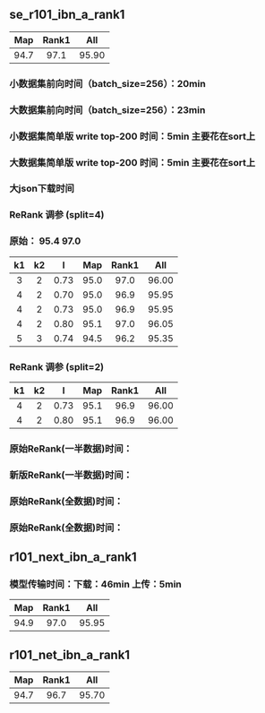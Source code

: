## se_r101_ibn_a_rank1
|Map|Rank1|All|
|:------:|:------:|:------:|
|94.7|97.1|95.90|

### 小数据集前向时间（batch_size=256）：20min
### 大数据集前向时间（batch_size=256）：23min
### 小数据集简单版 write top-200 时间：5min 主要花在sort上
### 大数据集简单版 write top-200 时间：5min 主要花在sort上
### 大json下载时间 
### ReRank 调参 (split=4)
### 原始： 95.4 97.0
|k1|k2|l|Map|Rank1|All|
|:------:|:------:|:------:|:------:|:------:|:------:|
|3|2|0.73|95.0|97.0|96.00|
|4|2|0.70|95.0|96.9|95.95|
|4|2|0.73|95.0|96.9|95.95|
|4|2|0.80|95.1|97.0|96.05|
|5|3|0.74|94.5|96.2|95.35|

### ReRank 调参 (split=2)
|k1|k2|l|Map|Rank1|All|
|:------:|:------:|:------:|:------:|:------:|:------:|
|4|2|0.73|95.1|96.9|96.00|
|4|2|0.80|95.1|96.9|96.00|


### 原始ReRank(一半数据)时间：
### 新版ReRank(一半数据)时间：
### 原始ReRank(全数据)时间：
### 原始ReRank(全数据)时间：

## r101_next_ibn_a_rank1
### 模型传输时间：下载：46min 上传：5min
|Map|Rank1|All|
|:------:|:------:|:------:|
|94.9|97.0|95.95|
 
## r101_net_ibn_a_rank1

|Map|Rank1|All
|:------:|:------:|:------:|
|94.7|96.7|95.70|

